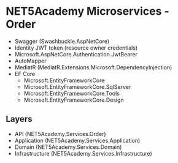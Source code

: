 # NET5Academy Microservices - Order

- Swagger (Swashbuckle.AspNetCore)
- Identity JWT token (resource owner credentials)
- Microsoft.AspNetCore.Authentication.JwtBearer
- AutoMapper
- MediatR (MediatR.Extensions.Microsoft.DependencyInjection)
- EF Core 
  - Microsoft.EntityFrameworkCore 
  - Microsoft.EntityFrameworkCore.SqlServer 
  - Microsoft.EntityFrameworkCore.Tools 
  - Microsoft.EntityFrameworkCore.Design 


## Layers
- API (NET5Academy.Services.Order)
- Application (NET5Academy.Services.Application)
- Domain (NET5Academy.Services.Domain)
- Infrastructure (NET5Academy.Services.Infrastructure)
